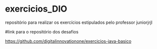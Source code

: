 # exercicios_DIO
repositório para realizar os exercícios estipulados pelo professor juniorjrjl

#link para o repositório dos desafios

https://github.com/digitalinnovationone/exercicios-java-basico
